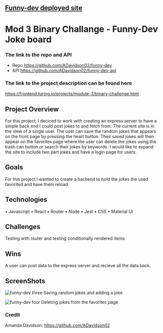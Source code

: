 
## [Funny-dev deployed site](https://funny-developer.herokuapp.com/)

# Mod 3 Binary Challange - Funny-Dev Joke board

### The link to the repo and API
* Repo
https://github.com/ADavidson02/funny-dev
* API
https://github.com/ADavidson02/funny-dev-api


### The link to the project description can be found here
https://frontend.turing.io/projects/module-3/binary-challenge.html

## Project Overview
For this project, I deciced to work with creating an express server to have a simple back end I could post jokes to and fetch from. The current site is in the view of a single user. The user can save the random jokes that appears on the front page by pressing the heart button. Their saved jokes will then appear on the favorites page where the user can delete the jokes using the trash can button or search their jokes by keywords. I would like to expand the site to include two part jokes and have a login page for users.

## Goals
For this project I wanted to create a backend to hold the jokes the used favorited and have them reload. 

## Technologies
• Javascript
• React
• Router
• Node
• Jest
• CSS
• Material Ui

## Challenges
Testing with router and testing conditionally rendered items

## Wins
A user can post data to the express server and recieve all the data back.

## ScreenShots
![funny-dev three](https://user-images.githubusercontent.com/67513823/104970603-4eb8a180-59a9-11eb-9bf0-0ef976b59dc4.gif)
Saving random jokes and adding a joke

![funny-dev four](https://user-images.githubusercontent.com/67513823/104970659-7ad42280-59a9-11eb-8824-730d5cbef8a0.gif)
Deleting jokes from the favorites page

### Credit
Amanda Davidson: https://github.com/ADavidson02 
